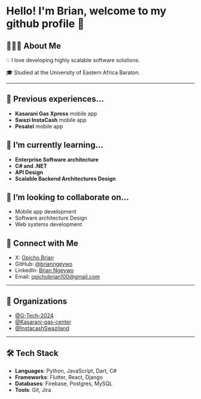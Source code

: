 # Hello! I'm Brian, welcome to my github profile 👋

## 👨🏻‍💻 About Me
💡 I love developing highly scalable software solutions. 

🎓 Studied at the University of Eastern Africa Baraton.  
 
---

## 🔭 Previous experiences...
- **Kasarani Gas Xpress** mobile app
- **Swazi InstaCash** mobile app
- **Pesatel** mobile app

## 🌱 I’m currently learning...
- **Enterprise Software architecture**
- **C# and .NET**
- **API Design**
- **Scalable Backend Architectures Design**

## 👯 I’m looking to collaborate on...
- Mobile app development
- Software architecture Design
- Web systems development


## 💬 Connect with Me
- X: [Opicho Brian](https://x.com/OpichoKe)  
- GitHub: [@brianngeywo](https://github.com/brianngeywo)  
- LinkedIn: [Brian Ngeywo](https://www.linkedin.com/in/brian-ngeywo/)  
- Email: [opichobrian100@gmail.com](mailto:opichobrian100@gmail.com)  

---

## 💼 Organizations
- [@G-Tech-2024](https://github.com/G-Tech-2024)  
- [@Kasarani-gas-center](https://github.com/Kasarani-gas-center)
- [@InstacashSwaziland](https://github.com/InstacashSwaziland)

---

## 🛠 Tech Stack
- **Languages**: Python, JavaScript, Dart, C#  
- **Frameworks**: Flutter, React, Django
- **Databases**: Firebase, Postgres, MySQL 
- **Tools**: Git, Jira

